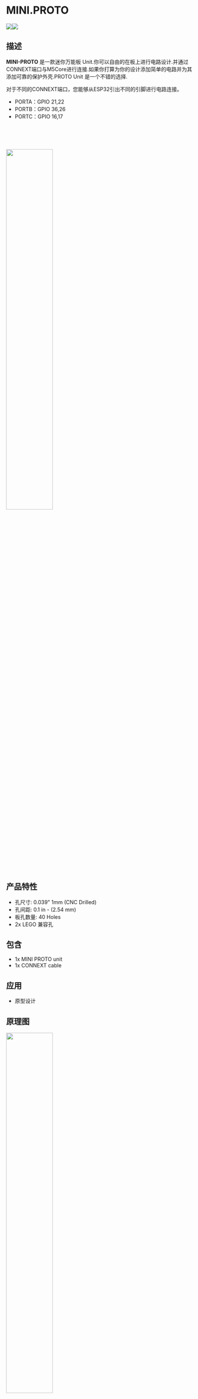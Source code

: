 # MINI.PROTO

<div class="product_pic"><img src="assets/img/product_pics/unit/mini_proto/unit_mini_proto_01.jpg"><img src="assets/img/product_pics/unit/mini_proto/unit_mini_proto_02.jpg"></div>

## 描述

**MINI-PROTO** 是一款迷你万能板 Unit.你可以自由的在板上进行电路设计.并通过CONNEXT端口与M5Core进行连接.如果你打算为你的设计添加简单的电路并为其添加可靠的保护外壳.PROTO Unit 是一个不错的选择.

对于不同的CONNEXT端口，您能够从ESP32引出不同的引脚进行电路连接。
 -  PORTA：GPIO 21,22
 -  PORTB：GPIO 36,26
 -  PORTC：GPIO 16,17 

<br><br><br>

<img src="assets/img/product_pics/unit/mini_proto/unit_mini_proto_03.jpg" width="50%">

## 产品特性

- 孔尺寸: 0.039" 1mm (CNC Drilled)
- 孔间距: 0.1 in - (2.54 mm)
- 板孔数量: 40 Holes
- 2x LEGO 兼容孔

## 包含

- 1x MINI PROTO unit
- 1x CONNEXT cable

## 应用

- 原型设计

## 原理图

<img src="assets/img/product_pics/unit/mini_proto/unit_mini_proto_04.jpg" width="50%" height="50%">


### 管脚映射

<table>
 <tr><td>M5 PORTA</td><td>GPIO22</td><td>GPIO21</td><td>5V</td><td>GND</td></tr>
 <tr><td>M5 PORTB</td><td>GPIO36</td><td>GPIO26</td><td>5V</td><td>GND</td></tr>
 <tr><td>M5 PORTC</td><td>GPIO16</td><td>GPIO17</td><td>5V</td><td>GND</td></tr>
 <tr><td>MINI.PROTO</td><td>P1-1</td><td>P1-2</td><td>5V</td><td>GND</td></tr>
</table>

<script>

   var purchase_link = 'https://m5stack.com/collections/m5-unit/products/m5stickc-adc-hat';

   anchor_search(purchase_link);
   scrollFunc();

</script>
